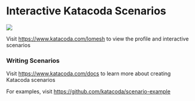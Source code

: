 # Interactive Katacoda Scenarios

[![](http://shields.katacoda.com/katacoda/lomesh/count.svg)](https://www.katacoda.com/lomesh "Get your profile on Katacoda.com")

Visit https://www.katacoda.com/lomesh to view the profile and interactive scenarios

### Writing Scenarios
Visit https://www.katacoda.com/docs to learn more about creating Katacoda scenarios

For examples, visit https://github.com/katacoda/scenario-example

